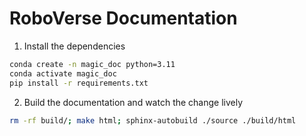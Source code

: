 # RoboVerse Documentation

1. Install the dependencies

```bash
conda create -n magic_doc python=3.11
conda activate magic_doc
pip install -r requirements.txt
```

2. Build the documentation and watch the change lively

```bash
rm -rf build/; make html; sphinx-autobuild ./source ./build/html
```